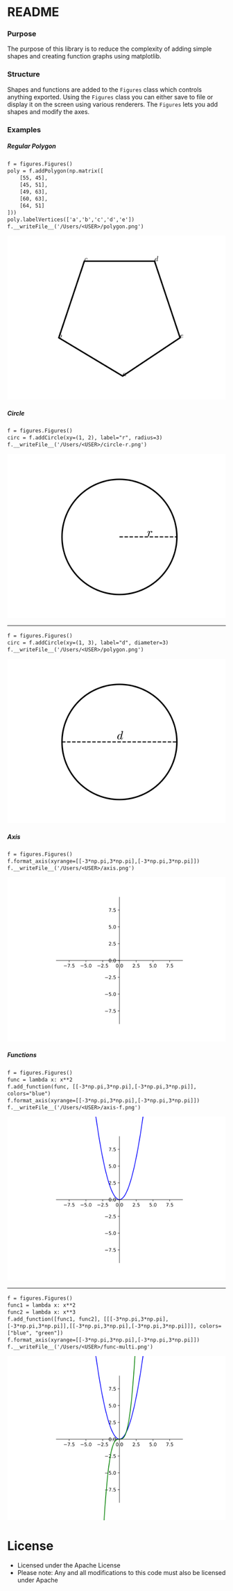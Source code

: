 # README

### Purpose
The purpose of this library is to reduce the complexity of adding simple shapes
and creating function graphs using matplotlib.

### Structure
Shapes and functions are added to the `Figures` class which controls anything exported.
Using the `Figures` class you can either save to file or display it on the screen using various renderers.
The `Figures` lets you add shapes and modify the axes.

### Examples
##### Regular Polygon


    f = figures.Figures()
    poly = f.addPolygon(np.matrix([
	    [55, 45],
	    [45, 51],
	    [49, 63],
	    [60, 63],
	    [64, 51]
    ]))
    poly.labelVertices(['a','b','c','d','e'])
	f.__writeFile__('/Users/<USER>/polygon.png')

![Regular Polygon](images/polygon.png "Regular Polygon")

##### Circle


    f = figures.Figures()
    circ = f.addCircle(xy=(1, 2), label="r", radius=3)
	f.__writeFile__('/Users/<USER>/circle-r.png')

![Circle (Radius)](images/circle-r.png "Circle (Radius)")

---

	f = figures.Figures()
	circ = f.addCircle(xy=(1, 3), label="d", diameter=3)
	f.__writeFile__('/Users/<USER>/polygon.png')

![Circle (Diameter)](images/circle-d.png "Circle (Diameter)")

##### Axis

	f = figures.Figures()
	f.format_axis(xyrange=[[-3*np.pi,3*np.pi],[-3*np.pi,3*np.pi]])
	f.__writeFile__('/Users/<USER>/axis.png')

![Axis](images/axis.png "Axis")

##### Functions


	f = figures.Figures()
	func = lambda x: x**2
	f.add_function(func, [[-3*np.pi,3*np.pi],[-3*np.pi,3*np.pi]], colors="blue")
	f.format_axis(xyrange=[[-3*np.pi,3*np.pi],[-3*np.pi,3*np.pi]])
	f.__writeFile__('/Users/<USER>/axis-f.png')

![Function](images/func.png "Function")


---
	f = figures.Figures()
	func1 = lambda x: x**2
	func2 = lambda x: x**3
	f.add_function([func1, func2], [[[-3*np.pi,3*np.pi],[-3*np.pi,3*np.pi]],[[-3*np.pi,3*np.pi],[-3*np.pi,3*np.pi]]], colors=["blue", "green"])
	f.format_axis(xyrange=[[-3*np.pi,3*np.pi],[-3*np.pi,3*np.pi]])
	f.__writeFile__('/Users/<USER>/func-multi.png')

![Function (Multiple)](images/func-multi.png "Function (Multiple)")



# License

* Licensed under the Apache License
* Please note: Any and all modifications to this code must also be licensed under Apache
